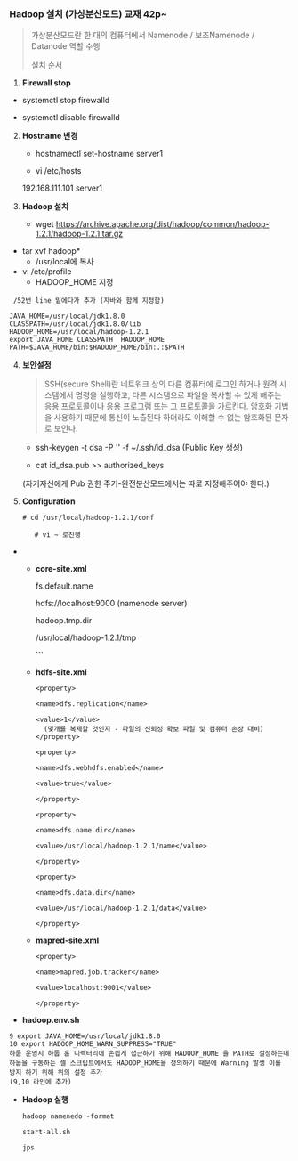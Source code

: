 ### Hadoop 설치 (가상분산모드)  교재 42p~

> 가상분산모드란 한 대의 컴퓨터에서 Namenode / 보조Namenode / Datanode  역할 수행
>
> 설치 순서

1.  **Firewall stop**

   - systemctl stop firewalld

   - systemctl disable firewalld



2. **Hostname 변경**

   - hostnamectl set-hostname server1

   - vi /etc/hosts

   192.168.111.101 server1 



3. **Hadoop 설치**

   - wget https://archive.apache.org/dist/hadoop/common/hadoop-1.2.1/hadoop-1.2.1.tar.gz
- tar xvf hadoop*
   - /usr/local에 복사
- vi /etc/profile
   - HADOOP_HOME 지정

```
 /52번 line 밑에다가 추가 (자바와 함께 지정함)
 
JAVA_HOME=/usr/local/jdk1.8.0
CLASSPATH=/usr/local/jdk1.8.0/lib
HADOOP_HOME=/usr/local/hadoop-1.2.1
export JAVA_HOME CLASSPATH  HADOOP_HOME
PATH=$JAVA_HOME/bin:$HADOOP_HOME/bin:.:$PATH
```



4. **보안설정**

   >SSH(secure Shell)란 네트워크 상의 다른 컴퓨터에 로그인 하거나 원격 시스템에서 명령을 실행하고, 다른 시스템으로 파일을 복사할 수 있게 해주는 응용 프로토콜이나 응용 프로그램 또는 그 프로토콜을 가르킨다.  암호화 기법을 사용하기 때문에 통신이 노출된다 하더라도 이해할 수 없는 암호화된 문자로 보인다.

   - ssh-keygen -t dsa -P '' -f ~/.ssh/id_dsa  (Public Key 생성)

   - cat id_dsa.pub >> authorized_keys 
   
    (자기자신에게 Pub 권한 주기-완전분산모드에서는 따로 지정해주어야 한다.) 



5. **Configuration**

   ```
   # cd /usr/local/hadoop-1.2.1/conf 
   
      # vi ~ 로진행
   ```
*  - **core-site.xml**

     <property>
     
     <name>fs.default.name</name>
     
     <value>hdfs://localhost:9000</value>
                   (namenode server)
     </property>
     
     <property>
     
     <name>hadoop.tmp.dir</name>
      
     <value>/usr/local/hadoop-1.2.1/tmp</value>
      
     </property>
     ```

   - **hdfs-site.xml**
   
     ```
     <property>
     
     <name>dfs.replication</name>
     
     <value>1</value> 
       (몇개를 복제할 것인지 - 파일의 신뢰성 확보 파일 및 컴퓨터 손상 대비)
     </property>
     
     <property>
     
     <name>dfs.webhdfs.enabled</name>
     
     <value>true</value>
     
     </property>
     
     <property>
     
     <name>dfs.name.dir</name>
     
     <value>/usr/local/hadoop-1.2.1/name</value>
     
     </property>
     
     <property>
     
     <name>dfs.data.dir</name>
    
     <value>/usr/local/hadoop-1.2.1/data</value>
    
     </property>
     ```
   
   - **mapred-site.xml**
   
     ```
     <property>
     
     <name>mapred.job.tracker</name>
    
     <value>localhost:9001</value>
    
     </property>
     ```
   
- **hadoop.env.sh**

```
9 export JAVA_HOME=/usr/local/jdk1.8.0
10 export HADOOP_HOME_WARN_SUPPRESS="TRUE"
하둡 운영시 하둡 홈 디렉터리에 손쉽게 접근하기 위해 HADOOP_HOME 을 PATH로 설정하는데
하둡을 구동하는 셀 스크립트에서도 HADOOP_HOME을 정의하기 때문에 Warning 발생 이를 방지 하기 위해 위의 설정 추가
(9,10 라인에 추가)
```



   - **Hadoop 실행**
   
     ```
     hadoop namenedo -format
    
     start-all.sh
     
     jps
     ```
   
     

